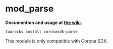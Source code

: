 # mod_parse

**Documention and usage at [the wiki](https://bitbucket.org/develephant/mod_parse/wiki/Home).**

    luarocks install coronasdk-parse

This module is only compatible with Corona SDK.